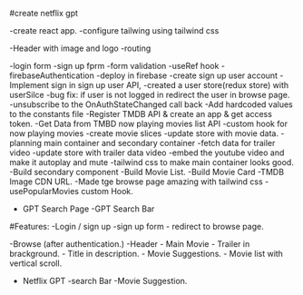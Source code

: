 #create netflix gpt

-create react app.
-configure tailwing using tailwind css

-Header with image and logo
-routing

-login form
-sign up fprm
-form validation
-useRef hook
-firebaseAuthentication
-deploy in firebase
-create sign up user account
-Implement sign in sign up user API,
-created a user store(redux store) with userSilce
-bug fix: if user is not logged in redirect the user in browse page.
-unsubscribe to the OnAuthStateChanged call back
-Add hardcoded values to the constants file
-Register TMDB API & create an app & get access token.
-Get Data from TMBD now playing movies list API
-custom hook for now playing movies
-create movie slices
-update store with movie data.
-planning main container and secondary container
-fetch data for trailer video
-update store with trailer data video
-embed the youtube video and make it autoplay and mute
-tailwind css to make main container looks good.
-Build secondary component
-Build Movie List.
-Build Movie Card
-TMDB Image CDN URL.
-Made tge browse page amazing with tailwind css
-usePopularMovies custom Hook.
- GPT Search Page
-GPT Search Bar



#Features:
-Login / sign up
-sign up form - redirect to browse page.

-Browse (after authentication.)
-Header - Main Movie - Trailer in brackground. - Title in description. - Movie Suggestions. - Movie list with vertical scroll.

- Netflix GPT
  -search Bar
  -Movie Suggestion.
